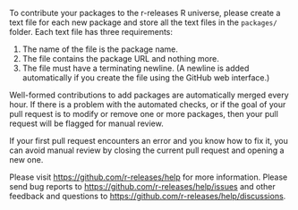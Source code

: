 To contribute your packages to the r-releases R universe, please create a text file for each new package and store all the text files in the `packages/` folder. Each text file has three requirements:

1. The name of the file is the package name.
2. The file contains the package URL and nothing more.
3. The file must have a terminating newline. (A newline is added automatically if you create the file using the GitHub web interface.)

Well-formed contributions to add packages are automatically merged every hour. If there is a problem with the automated checks, or if the goal of your pull request is to modify or remove one or more packages, then your pull request will be flagged for manual review.

If your first pull request encounters an error and you know how to fix it, you can avoid manual review by closing the current pull request and opening a new one.

Please visit https://github.com/r-releases/help for more information. Please send bug reports to https://github.com/r-releases/help/issues and other feedback and questions to https://github.com/r-releases/help/discussions.
